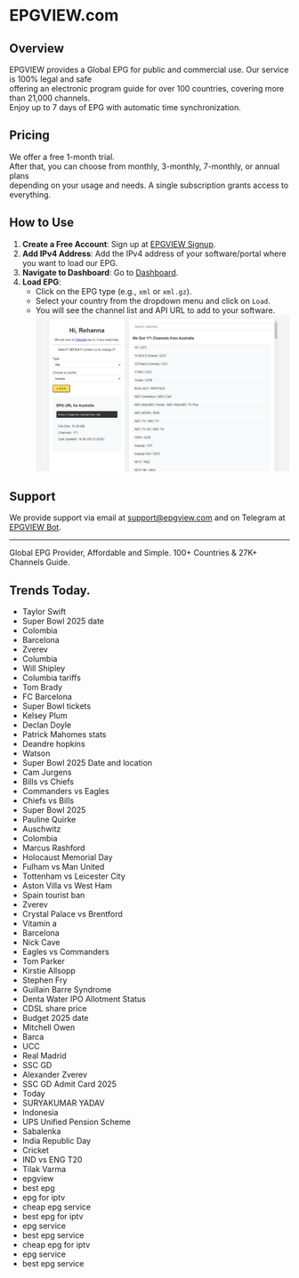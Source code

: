 # EPGVIEW.com



## Overview
EPGVIEW provides a Global EPG for public and commercial use. Our service is 100% legal and safe\
offering an electronic program guide for over 100 countries, covering more than 21,000 channels.\
Enjoy up to 7 days of EPG with automatic time synchronization.

## Pricing
We offer a free 1-month trial. \
After that, you can choose from monthly, 3-monthly, 7-monthly, or annual plans \
depending on your usage and needs. A single subscription grants access to everything.

## How to Use
1. **Create a Free Account**: Sign up at [EPGVIEW Signup](https://epgview.com/signup.php).
2. **Add IPv4 Address**: Add the IPv4 address of your software/portal where you want to load our EPG.
3. **Navigate to Dashboard**: Go to [Dashboard](https://epgview.com/dashboard.php).
4. **Load EPG**:
   - Click on the EPG type (e.g., `xml` or `xml.gz`).
   - Select your country from the dropdown menu and click on `Load`.
   - You will see the channel list and API URL to add to your software.
![EPGVIEW](img/dashboard.png)
## Support
We provide support via email at [support@epgview.com](mailto:support@epgview.com) and on Telegram at [EPGVIEW Bot](https://t.me/epgview_bot).

---

Global EPG Provider, Affordable and Simple. 100+ Countries & 27K+ Channels Guide.

## Trends Today.

- Taylor Swift
- Super Bowl 2025 date
- Colombia
- Barcelona
- Zverev
- Columbia
- Will Shipley
- Columbia tariffs
- Tom Brady
- FC Barcelona
- Super Bowl tickets
- Kelsey Plum
- Declan Doyle
- Patrick Mahomes stats
- Deandre hopkins
- Watson
- Super Bowl 2025 Date and location
- Cam Jurgens
- Bills vs Chiefs
- Commanders vs Eagles
- Chiefs vs Bills
- Super Bowl 2025
- Pauline Quirke
- Auschwitz
- Colombia
- Marcus Rashford
- Holocaust Memorial Day
- Fulham vs Man United
- Tottenham vs Leicester City
- Aston Villa vs West Ham
- Spain tourist ban
- Zverev
- Crystal Palace vs Brentford
- Vitamin a
- Barcelona
- Nick Cave
- Eagles vs Commanders
- Tom Parker
- Kirstie Allsopp
- Stephen Fry
- Guillain Barre Syndrome
- Denta Water IPO Allotment Status
- CDSL share price
- Budget 2025 date
- Mitchell Owen
- Barca
- UCC
- Real Madrid
- SSC GD
- Alexander Zverev
- SSC GD Admit Card 2025
- Today
- SURYAKUMAR YADAV
- Indonesia
- UPS Unified Pension Scheme
- Sabalenka
- India Republic Day
- Cricket
- IND vs ENG T20
- Tilak Varma
- epgview
- best epg
- epg for iptv
- cheap epg service
- best epg for iptv
- epg service
- best epg service
- cheap epg for iptv
- epg service
- best epg service
